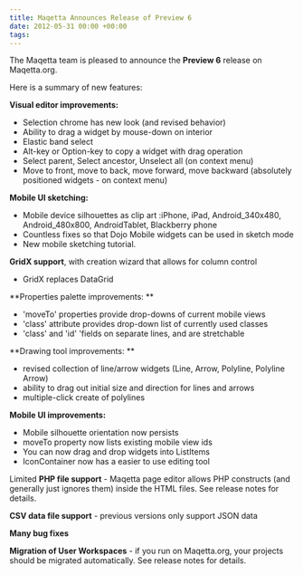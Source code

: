```yaml
---
title: Maqetta Announces Release of Preview 6
date: 2012-05-31 00:00 +00:00
tags:
---
```


The Maqetta team is pleased to announce the **Preview 6** release on Maqetta.org.

Here is a summary of new features:

**Visual editor improvements:**

*   Selection chrome has new look (and revised behavior)
*   Ability to drag a widget by mouse-down on interior
*   Elastic band select
*   Alt-key or Option-key to copy a widget with drag operation
*   Select parent, Select ancestor, Unselect all (on context menu)
*   Move to front, move to back, move forward, move backward (absolutely positioned widgets - on context menu)

**Mobile UI sketching:**

*   Mobile device silhouettes as clip art :iPhone, iPad, Android_340x480, Android_480x800, AndroidTablet, Blackberry phone
*   Countless fixes so that Dojo Mobile widgets can be used in sketch mode
*   New mobile sketching tutorial.

**GridX support**, with creation wizard that allows for column control

*   GridX replaces DataGrid

**Properties palette improvements: **

*   'moveTo' properties provide drop-downs of current mobile views
*   'class' attribute provides drop-down list of currently used classes
*   'class' and 'id' 'fields on separate lines, and are stretchable

**Drawing tool improvements: **

*   revised collection of line/arrow widgets (Line, Arrow, Polyline, Polyline Arrow)
*   ability to drag out initial size and direction for lines and arrows
*   multiple-click create of polylines

**Mobile UI improvements:**

*   Mobile silhouette orientation now persists
*   moveTo property now lists existing mobile view ids
*   You can now drag and drop widgets into ListItems
*   IconContainer now has a easier to use editing tool

Limited **PHP file support** - Maqetta page editor allows PHP constructs (and generally just ignores them) inside the HTML files. See release notes for details.

**CSV data file support** - previous versions only support JSON data

**Many bug fixes**

**Migration of User Workspaces** - if you run on Maqetta.org, your projects should be migrated automatically. See release notes for details.

